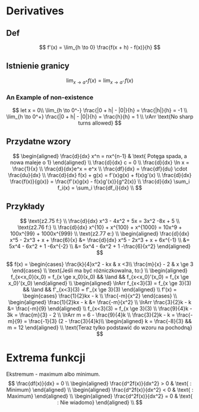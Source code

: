 # Derivatives
## Def
$$
f'(x) = \lim_{h \to 0} \frac{f(x + h) - f(x)}{h}
$$

## Istnienie granicy
$$
\lim_{x \to a^+} f(x) = \lim_{x \to a^-} f(x)
$$
### An Example of non-existence
$$
let x = 0\\
\lim_{h \to 0^-} \frac{|0 + h| - |0|}{h} = \frac{|h|}{h} = -1 \\ 
\lim_{h \to 0^+} \frac{|0 + h| - |0|}{h} = \frac{h}{h} = 1 \\
\rArr \text{No sharp turns allowed}
$$

## Przydatne wzory
$$
\begin{aligned}
  \frac{d}{dx} x^n = nx^{n-1} & \text{ Potęga spada, a nowa maleje o 1}
\end{aligned} \\
\frac{d}{dx} c = 0 \\
\frac{d}{dx} \ln x = \frac{1}{x} \\
\frac{d}{dx}e^x = e^x \\
\frac{df}{dx} = \frac{df}{du} \cdot \frac{du}{dx} \\
\frac{d}{dx} f(x) + g(x) = f'(x)g(x) + f(x)g'(x) \\
\frac{d}{dx} \frac{f(x)}{g(x)} = \frac{f'(x)g(x) - f(x)g'(x)}{g^2(x)} \\
\frac{d}{dx} \sum_i f_i(x) = \sum_i \frac{df_i}{dx} \\
$$
## Przykłady
$$
\text{z2.75 f:} \\ 
\frac{d}{dx} x^3 - 4x^2 + 5x = 3x^2 -8x + 5 \\
\text{z2.76 f:} \\
\frac{d}{dx} x^{10} + x^{100} + x^{1000} = 10x^9 + 100x^{99} + 1000x^{999} \\
\text{z2.77 e:} \\
\begin{aligned}
  \frac{d}{dx} x^5 - 2x^3 + x + \frac{6}{x} &= \frac{d}{dx} x^5 - 2x^3 + x + 6x^{-1} \\
  &= 5x^4 - 6x^2 + 1 -6x^{-2} \\
  &= 5x^4 - 6x^2 + 1 -\frac{6}{x^2}
\end{aligned}
$$



$$
f(x) = \begin{cases}
  \frac{k}{4}x^2 - kx & x <3\\
  \frac{m}{x} - 2 & x \ge 3
\end{cases} \\
\text{Jeśli ma być różniczkowalna, to:} \\
\begin{aligned}
  f_{x<x_0}(x_0) = f_{x \ge x_0}(x_0) && \land && f_{x<x_0}'(x_0) = f_{x \ge x_0}'(x_0) 
\end{aligned} \\
\begin{aligned}
  \lrArr f_{x<3}(3) = f_{x \ge 3}(3) && \land && f'_{x<3}(3) = f'_{x \ge 3}(3)
\end{aligned} \\
f'(x) = \begin{cases}
  \frac{1}{2}kx - k \\
  \frac{-m}{x^2}
\end{cases} \\
\begin{aligned}
  \frac{1}{2}kx - k &= \frac{-m}{x^2} \\
  \lrArr \frac{3}{2}k - k &= \frac{-m}{9}
\end{aligned} \\
  f_{x<3}(3) = f_{x \ge 3}(3) \\
  \frac{9}{4}k - 3k = \frac{m}{3} - 2 \\
  \lrArr m = 6 - \frac{9}{4}k \\
  \frac{3}{2}k - k = \frac{-m}{9} = \frac{-1}{3} (2 - \frac{3}{4}k)\\
  \begin{aligned}
    k = \frac{-8}{3} && m = 12
  \end{aligned} \\
\text{Teraz tylko podstawić do wzoru na pochodną}
$$

# Extrema funkcji
Ekstremum - maximum albo minimum. 
$$
\frac{df(x)}{dx} = 0 \\
\begin{aligned}
  \frac{d^2f(x)}{dx^2} > 0 & \text{ : Minimum}
\end{aligned} \\
\begin{aligned}
  \frac{d^2f(x)}{dx^2} < 0 & \text{ : Maximum}
\end{aligned} \\
\begin{aligned}
  \frac{d^2f(x)}{dx^2} = 0 & \text{ : Nie wiadomo}
\end{aligned} \\
$$